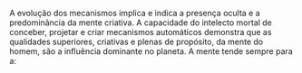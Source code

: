 ﻿A evolução dos mecanismos implica e indica a presença oculta e a predominância da mente criativa. A capacidade do intelecto mortal de conceber, projetar e criar mecanismos automáticos demonstra que as qualidades superiores, criativas e plenas de propósito, da mente do homem, são a influência dominante no planeta. A mente tende sempre para a: